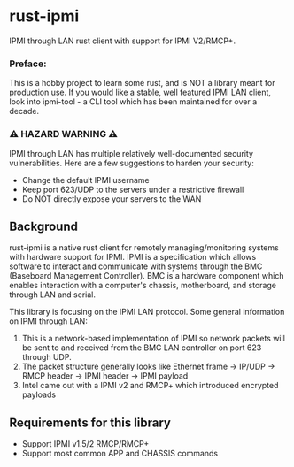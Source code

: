 # rust-ipmi

IPMI through LAN rust client with support for IPMI V2/RMCP+.


###  Preface: 
This is a hobby project to learn some rust, and is NOT a library meant for production use. If you would like a stable, well featured IPMI LAN client, look into ipmi-tool - a CLI tool which has been maintained for over a decade.


### ⚠️ HAZARD WARNING ⚠️

IPMI through LAN has multiple relatively well-documented security vulnerabilities. Here are a few suggestions to harden your security:
- Change the default IPMI username
- Keep port 623/UDP to the servers under a restrictive firewall
- Do NOT directly expose your servers to the WAN

<!-- ## Design documentation for rust-ipmi -->

## Background

rust-ipmi is a native rust client for remotely managing/monitoring systems with hardware support for IPMI. IPMI is a specification which allows software to interact and communicate with systems through the BMC (Baseboard Management Controller). BMC is a hardware component which enables interaction with a computer's chassis, motherboard, and storage through LAN and serial.

<!-- ![IPMI Block diagram](/images/ipmi.png) -->

This library is focusing on the IPMI LAN protocol. Some general information on IPMI through LAN:
1. This is a network-based implementation of IPMI so network packets will be sent to and received from the BMC LAN controller on port 623 through UDP.
2. The packet structure generally looks like Ethernet frame -> IP/UDP -> RMCP header -> IPMI header -> IPMI payload
3. Intel came out with a IPMI v2 and RMCP+ which introduced encrypted payloads

## Requirements for this library

- Support IPMI v1.5/2 RMCP/RMCP+
- Support most common APP and CHASSIS commands
